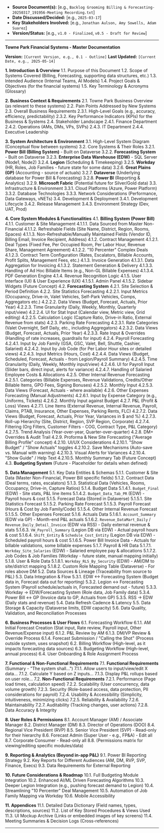 *   **Source Document(s):** [e.g., `Backlog Grooming Billing & Forecasting-20250317_191956-Meeting Recording.txt`]
*   **Date Discussed/Decided:** [e.g., `2025-03-17`]
*   **Key Stakeholders Involved:** [e.g., `Jonathan Aulson, Amy Sowells, Adam Suarez`]
*   **Version/Status:** [e.g., `v1.0 - Finalized`, `v0.5 - Draft for Review`]

---

**Towne Park Financial Systems - Master Documentation**

**Version:** `[Current Version, e.g., 0.1 - Outline]`
**Last Updated:** `[Current Date, e.g., 2025-05-14]`

**1. Introduction & Overview**
    1.1. Purpose of this Document
    1.2. Scope of Systems Covered (Billing, Forecasting, supporting data structures, etc.)
    1.3. Intended Audience (Internal Teams, AI Models)
    1.4. Project Goals & Objectives (for the financial systems)
    1.5. Key Terminology & Acronyms (Glossary)

**2. Business Context & Requirements**
    2.1. Towne Park Business Overview (as relevant to these systems)
    2.2. Pain Points Addressed by New Systems
    2.3. Overall Business Requirements
        2.3.1. High-Level Goals (e.g., accuracy, efficiency, predictability)
        2.3.2. Key Performance Indicators (KPIs) for the Business & Systems
    2.4. Stakeholder Landscape
        2.4.1. Finance Department
        2.4.2. Operations (AMs, DMs, VPs, SVPs)
        2.4.3. IT Department
        2.4.4. Executive Leadership

**3. System Architecture & Environment**
    3.1. High-Level System Diagram (Conceptual flow between systems)
    3.2. Core Systems & Their Roles
        3.2.1. **Power Bill (Billing System)** - Built on Dataverse
        3.2.2. **Forecasting System** - Built on Dataverse
        3.2.3. **Enterprise Data Warehouse (EDW)** - SQL Server (Node1, Node2)
        3.2.4. **Legion** (Scheduling & Timekeeping)
        3.2.5. **Workday** (HR, Roles, Job Families - future state for some data)
        3.2.6. **Great Plains (GP)** (Accounting - source of actuals)
        3.2.7. **Dataverse** (Underlying database for Power Bill & Forecasting)
        3.2.8. **Power BI** (Reporting & Analytics)
        3.2.9. **Microsoft Fabric** (Potential future for Silver/Gold data)
    3.3. Infrastructure & Environment
        3.3.1. Cloud Platforms (Azure, Power Platform)
        3.3.2. Database Technologies
        3.3.3. Network Considerations (Performance, Data Gateways, vNETs)
    3.4. Development & Deployment
        3.4.1. Development Lifecycle
        3.4.2. Release Management
        3.4.3. Environment Strategy (Dev, UAT, Prod)

**4. Core System Modules & Functionalities**
    4.1. **Billing System (Power Bill)**
        4.1.1. Customer & Site Management
            4.1.1.1. Data Sourced from Master Non-Financial
            4.1.1.2. Refreshable Fields (Site Name, District, Region, Rooms, Spaces)
            4.1.1.3. Non-Refreshable/Manually Maintained Fields (Vendor ID, Billing Email, Invoice Recipient, Address)
        4.1.2. Contract Management
            4.1.2.1. Deal Types (Fixed Fee, Per Occupied Room, Per Labor Hour, Revenue Share, Management Agreement)
            4.1.2.2. "10 Percenter" Complex Deals
            4.1.2.3. Contract Term Configuration (Rates, Escalators, Billable Accounts, Profit Splits, Management Fees, etc.)
        4.1.3. Invoice Generation
            4.1.3.1. Data Aggregation for Invoicing
            4.1.3.2. Statement Generation & Delivery
            4.1.3.3. Handling of Ad Hoc Billable Items (e.g., Non-GL Billable Expenses)
            4.1.3.4. PDF Generation Engine
        4.1.4. Revenue Recognition Logic
        4.1.5. User Interface (UI) & User Experience (UX)
            4.1.5.1. Admin Panel
            4.1.5.2. Sidebar Widgets (Future Concept)
    4.2. **Forecasting System**
        4.2.1. Site Selection & Period Definition
        4.2.2. Site Statistics Forecasting
            4.2.2.1. Input Metrics (Occupancy, Drive-in, Valet Vehicles, Self-Park Vehicles, Comps, Aggregators etc.)
            4.2.2.2. Data Views (Budget, Forecast, Actuals, Prior Year)
            4.2.2.3. Time Granularity (Daily, Weekly, Monthly, Quarterly input/view)
            4.2.2.4. UI for Stat Input (Calendar view, Metric view, Grid editing)
            4.2.2.5. Calculation Logic (Capture Ratio, Drive-in Ratio, External Revenue from stats)
        4.2.3. Parking Rate Forecasting
            4.2.3.1. Rate Categories (Valet Overnight, Self Daily, etc., including Aggregators)
            4.2.3.2. Data Views (Budget, Forecast, Actuals, Prior Year)
            4.2.3.3. Rate Input & Overrides (Handling of rate increases, guardrails for input)
        4.2.4. Payroll Forecasting
            4.2.4.1. Input by Job Family (GSA, GSC, Valet, Bell, Shuttle, Cashier, Salaried)
            4.2.4.2. Input by Job Code (for Per Labor Hour sites or detailed views)
            4.2.4.3. Input Metrics (Hours, Cost)
            4.2.4.4. Data Views (Budget, Scheduled, Forecast, Actuals - from Legion/Payroll Summary)
            4.2.4.5. Time Granularity (Daily, Weekly, Monthly input/view)
            4.2.4.6. UI for Payroll Input (Slider bars, direct input, alerts for variance)
            4.2.4.7. Handling of Salaried Employee Costs & Allocations
        4.2.5. Other Internal Revenue Forecasting
            4.2.5.1. Categories (Billable Expenses, Revenue Validations, Credits/Other Billable Items, GPO Fees, Signing Bonuses)
            4.2.5.2. Monthly Input
            4.2.5.3. Data Views (Forecast, Actuals - where available)
        4.2.6. Other Expenses Forecasting (Manual Adjustments)
            4.2.6.1. Input by Expense Category (e.g., Uniforms, Tickets)
            4.2.6.2. Monthly Input against Budget
        4.2.7. P&L (Profit & Loss) Views
            4.2.7.1. Line Items (External Revenue, Internal Revenue, Payroll, Claims, PTAB, Insurance, Other Expenses, Parking Rents, FLC)
            4.2.7.2. Data Views (Budget, Forecast, Actuals, Prior Year, Variances in $ and %)
            4.2.7.3. Roll-up Hierarchy (Site, District, Region, SVP Region, Corporate)
            4.2.7.4. Filtering (Org Filters, Customer Filters - COG, Contract Type, P&L Category)
            4.2.7.5. Trend Analysis (Year-over-year, Quarter-over-quarter)
        4.2.8. DM+ Overrides & Audit Trail
        4.2.9. Proforma & New Site Forecasting ("Average Billing Profile" concept)
        4.2.10. UI/UX Considerations
            4.2.10.1. "Show Budget" / "Show Actuals" toggles
            4.2.10.2. Save Mechanisms (Auto-save vs. Manual with warning)
            4.2.10.3. Visual Alerts for Variances
            4.2.10.4. "Show Guide" / Help Text
            4.2.10.5. Monthly Summary Tab (Future Concept)
    4.3. **Budgeting System** (Future - Placeholder for details when defined)

**5. Data Management**
    5.1. Key Data Entities & Schemas
        5.1.1. Customer & Site Data (Master Non-Financial, Power Bill specific fields)
        5.1.2. Contract Data (Deal terms, rates, escalators)
        5.1.3. Statistical Data (Vehicles, Rooms, Occupancy, Drive-in, Capture Ratios)
        5.1.4. Budget Data
            5.1.4.1. `Budget_Final` (EDW) - Site stats, P&L line items
            5.1.4.2. `Budget_Data_Tab_PR` (EDW) - Payroll hours & cost
        5.1.5. Forecast Data (Stored in Dataverse)
            5.1.5.1. Site Statistics Forecast
            5.1.5.2. Parking Rate Forecast
            5.1.5.3. Payroll Forecast (Hours & Cost by Job Family/Code)
            5.1.5.4. Other Internal Revenue Forecast
            5.1.5.5. Other Expenses Forecast
        5.1.6. Actuals Data
            5.1.6.1. `Account_Summary` (EDW via GP) - Month-end P&L actuals
            5.1.6.2. `Revenue_DataMart_Daily` / `Revenue_Daily_Detail_Invoice` (EDW via RSS) - Daily external revenue & stats
            5.1.6.3. `VW_Payroll_Summary` (Legion DB via EDW) - Actual payroll hours & cost
            5.1.6.4. `Shift_Entity` & `Schedule_Cost_Entity` (Legion DB via EDW) - Scheduled payroll hours & cost
            5.1.6.5. Power Bill Invoice Data - Actuals for billable validations, some billable expenses
        5.1.7. Payroll & HR Data
            5.1.7.1. `Workday_Site_Salaries` (EDW) - Salaried employee pay & allocations
            5.1.7.2. Job Codes & Job Families (Workday - future state, manual mapping initially)
        5.1.8. User & Role Data
            5.1.8.1. `Workday_RLS_By_Security` (EDW) - AM/DM to site/district mapping
            5.1.8.2. Custom Role Mapping Table (Dataverse) - For roles above DM
    5.2. Data Sources & Lineage (Traceability from source to P&L)
    5.3. Data Integration & Flow
        5.3.1. EDW <-> Forecasting System (Budget data in, Forecast data out for reporting)
        5.3.2. Legion <-> Forecasting System (Payroll schedule/actuals in, Forecasted demand out - future)
        5.3.3. Workday -> EDW/Forecasting System (Role data, Job Family data)
        5.3.4. Power Bill <-> GP (Invoice data to GP, Actuals from GP)
        5.3.5. RSS -> EDW (Daily stats and revenue)
    5.4. Data Refresh Cadence & Latency
    5.5. Data Storage & Capacity (Dataverse limits, EDW capacity)
    5.6. Data Quality, Validation, and Reconciliation Processes

**6. Business Processes & User Flows**
    6.1. Forecasting Workflow
        6.1.1. AM Initial Forecast Creation (Stat input, Rate review, Payroll input, Other Revenue/Expense input)
        6.1.2. P&L Review by AM
        6.1.3. DM/VP Review & Override Process
        6.1.4. Forecast Submission / "Calling the Shot" (Process outside system, uses snapshot)
    6.2. Billing Workflow (High-level, as it impacts forecasting data sources)
    6.3. Budgeting Workflow (High-level, annual process)
    6.4. User Onboarding & Role Assignment Process

**7. Functional & Non-Functional Requirements**
    7.1. **Functional Requirements** (Summary - "The system shall...")
        7.1.1. Allow users to input/view/edit X data...
        7.1.2. Calculate Y based on Z inputs...
        7.1.3. Display P&L rollups based on user role...
    7.2. **Non-Functional Requirements**
        7.2.1. Performance (Page load times, calculation speed)
        7.2.2. Scalability (User concurrency, data volume growth)
        7.2.3. Security (Role-based access, data protection, PII considerations for payroll)
        7.2.4. Usability & Accessibility (Simplicity, intuitiveness, minimizing clicks)
        7.2.5. Reliability & Availability
        7.2.6. Maintainability
        7.2.7. Auditability (Tracking changes, user actions)
        7.2.8. Data Accuracy & Integrity

**8. User Roles & Permissions**
    8.1. Account Manager (AM) / Associate Manager
    8.2. District Manager (DM)
    8.3. Director of Operations (DOO)
    8.4. Regional Vice President (RVP)
    8.5. Senior Vice President (SVP) - Read-only for their hierarchy
    8.6. Forecast Admin (Super User - e.g., FP&A) - Edit all
    8.7. Corporate Consumer - Read-only all
    8.8. (Permissions matrix for viewing/editing specific modules/data)

**9. Reporting & Analytics (Beyond in-app P&L)**
    9.1. Power BI Reporting Strategy
    9.2. Key Reports for Different Audiences (AM, DM, RVP, SVP, Finance, Execs)
    9.3. Data Requirements for External Reporting

**10. Future Considerations & Roadmap**
    10.1. Full Budgeting Module Integration
    10.2. Enhanced AI/ML Driven Forecasting Algorithms
    10.3. Deeper Legion Integration (e.g., pushing forecast demand to Legion)
    10.4. Streamlining "10 Percenter" Deal Management
    10.5. Automation of Job Family Mapping via Workday
    10.6. Mobile Accessibility

**11. Appendices**
    11.1. Detailed Data Dictionary (Field names, types, descriptions, sources)
    11.2. List of Key Stored Procedures & Views Used
    11.3. UI Mockup Archive (Links or embedded images of key screens)
    11.4. Meeting Summaries & Decision Logs (Cross-references)

---